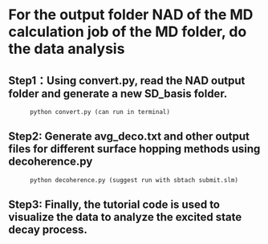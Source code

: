 # For the output folder NAD of the MD calculation job of the MD folder, do the data analysis

## Step1：Using convert.py, read the NAD output folder and generate a new SD_basis folder.
          python convert.py (can run in terminal)

## Step2: Generate avg_deco.txt and other output files for different surface hopping methods using decoherence.py
          python decoherence.py (suggest run with sbtach submit.slm)

## Step3: Finally, the tutorial code is used to visualize the data to analyze the excited state decay process. 
